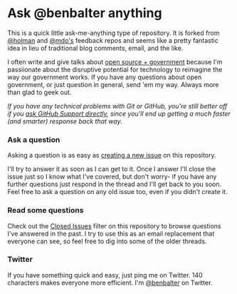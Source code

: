 # Ask @benbalter anything

This is a quick little ask-me-anything type of repository. It is forked from [@holman](https://github.com/holman/feedback) and [@mdo's](https://github.com/mdo/feedback) feedback repos and seems like a pretty fantastic idea in lieu of traditional blog comments, email, and the like.

I often write and give talks about [open source + government](http://ben.balter.com) because I'm passiionate about the disruptive potential for technology to reimagine the way our government works. If you have any questions about open government, or just question in general, send 'em my way. Always more than glad to geek out.

*If you have any technical problems with Git or GitHub, you're still better off if you [ask GitHub Support directly](https://github.com/contact), since you'll end up getting a much faster (and smarter) response back that way.*

### Ask a question

Asking a question is as easy as [creating a new issue](https://github.com/benbalter/feedback/issues/new) on this repository.

I'll try to answer it as soon as I can get to it. Once I answer I'll close the issue just so I know what I've covered, but don't worry- if you have any further questions just respond in the thread and I'll get back to you soon. Feel free to ask a question on any old issue too, even if you didn't create it.

### Read some questions

Check out the [Closed Issues](https://github.com/benbalter/feedback/issues?sort=created&direction=desc&state=closed&page=1)
filter on this repository to browse questions I've answered in the past. I try to use this as an email replacement that everyone can see, so feel free to dig into some of the older threads.

### Twitter

If you have something quick and easy, just ping me on Twitter. 140 characters
makes everyone more efficient. I'm [@benbalter](https://twitter.com/benbalter) on Twitter.
